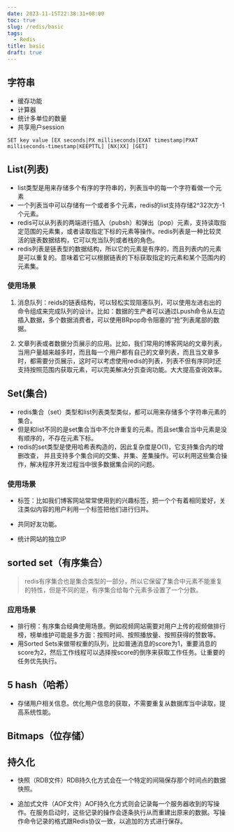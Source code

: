 ```yaml
---
date: 2023-11-15T22:38:31+08:00
toc: true
slug: /redis/basic
tags:
  - Redis
title: basic
draft: true
---
```



## 字符串

- 缓存功能
- 计算器
- 统计多单位的数量
- 共享用户session

```shell
SET key value [EX seconds|PX milliseconds|EXAT timestamp|PXAT milliseconds-timestamp|KEEPTTL] [NX|XX] [GET]

```

## List(列表)

- list类型是用来存储多个有序的字符串的，列表当中的每一个字符看做一个元素
- 一个列表当中可以存储有一个或者多个元素，redis的list支持存储2^32次方-1个元素。
- redis可以从列表的两端进行插入（pubsh）和弹出（pop）元素，支持读取指定范围的元素集，或者读取指定下标的元素等操作。redis列表是一种比较灵活的链表数据结构，它可以充当队列或者栈的角色。
- redis列表是链表型的数据结构，所以它的元素是有序的，而且列表内的元素是可以重复的。意味着它可以根据链表的下标获取指定的元素和某个范围内的元素集。


### 使用场景
1. 消息队列：reids的链表结构，可以轻松实现阻塞队列，可以使用左进右出的命令组成来完成队列的设计。比如：数据的生产者可以通过Lpush命令从左边插入数据，多个数据消费者，可以使用BRpop命令阻塞的“抢”列表尾部的数据。

2. 文章列表或者数据分页展示的应用。比如，我们常用的博客网站的文章列表，当用户量越来越多时，而且每一个用户都有自己的文章列表，而且当文章多时，都需要分页展示，这时可以考虑使用redis的列表，列表不但有序同时还支持按照范围内获取元素，可以完美解决分页查询功能。大大提高查询效率。


## Set(集合)
- redis集合（set）类型和list列表类型类似，都可以用来存储多个字符串元素的集合。
- 但是和list不同的是set集合当中不允许重复的元素。而且set集合当中元素是没有顺序的，不存在元素下标。
- redis的set类型是使用哈希表构造的，因此复杂度是O(1)，它支持集合内的增删改查，
  并且支持多个集合间的交集、并集、差集操作。可以利用这些集合操作，解决程序开发过程当中很多数据集合间的问题。

### 使用场景
- 标签：比如我们博客网站常常使用到的兴趣标签，把一个个有着相同爱好，关注类似内容的用户利用一个标签把他们进行归并。

- 共同好友功能。

- 统计网站的独立IP

## sorted set（有序集合）

> redis有序集合也是集合类型的一部分，所以它保留了集合中元素不能重复的特性，但是不同的是，有序集合给每个元素多设置了一个分数。

### 应用场景
- 排行榜：有序集合经典使用场景。例如视频网站需要对用户上传的视频做排行榜，榜单维护可能是多方面：按照时间、按照播放量、按照获得的赞数等。
- 用Sorted Sets来做带权重的队列，比如普通消息的score为1，重要消息的score为2，然后工作线程可以选择按score的倒序来获取工作任务。让重要的任务优先执行。


## 5 hash（哈希）

- 存储用户相关信息。优化用户信息的获取，不需要重复从数据库当中读取，提高系统性能。

## Bitmaps（位存储）


## 持久化

- 快照（RDB文件）RDB持久化方式会在一个特定的间隔保存那个时间点的数据快照。

- 追加式文件（AOF文件）AOF持久化方式则会记录每一个服务器收到的写操作。在服务启动时，这些记录的操作会逐条执行从而重建出原来的数据。写操作命令记录的格式跟Redis协议一致，以追加的方式进行保存。


